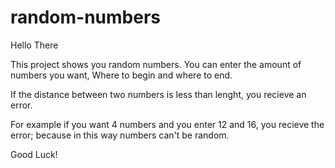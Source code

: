 # random-numbers
Hello There

This project shows you random numbers.
You can enter the amount of numbers you want, Where to begin and where to end.

If the distance between two numbers is less than lenght, you recieve an error.

For example if you want 4 numbers and you enter 12 and 16, you recieve the error; because in this way numbers can't be random.

Good Luck!
